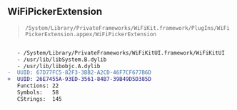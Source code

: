 ## WiFiPickerExtension

> `/System/Library/PrivateFrameworks/WiFiKit.framework/PlugIns/WiFiPickerExtension.appex/WiFiPickerExtension`

```diff

   - /System/Library/PrivateFrameworks/WiFiKitUI.framework/WiFiKitUI
   - /usr/lib/libSystem.B.dylib
   - /usr/lib/libobjc.A.dylib
-  UUID: 67D77FC5-82F3-3BB2-A2CD-46F7CF677B6D
+  UUID: 26E7455A-93ED-3561-84B7-39B49D5D385D
   Functions: 22
   Symbols:   58
   CStrings:  145

```
